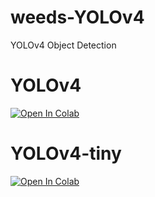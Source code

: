 # weeds-YOLOv4
YOLOv4 Object Detection

# YOLOv4
[![Open In Colab](https://colab.research.google.com/assets/colab-badge.svg)](https://colab.research.google.com/github/carboni123/weeds-yolo4/blob/main/Darknet_YOLO4_weeds.ipynb)

# YOLOv4-tiny
[![Open In Colab](https://colab.research.google.com/assets/colab-badge.svg)](https://colab.research.google.com/github/carboni123/weeds-yolo4/blob/main/Darknet_YOLO4_tiny_weeds.ipynb)
